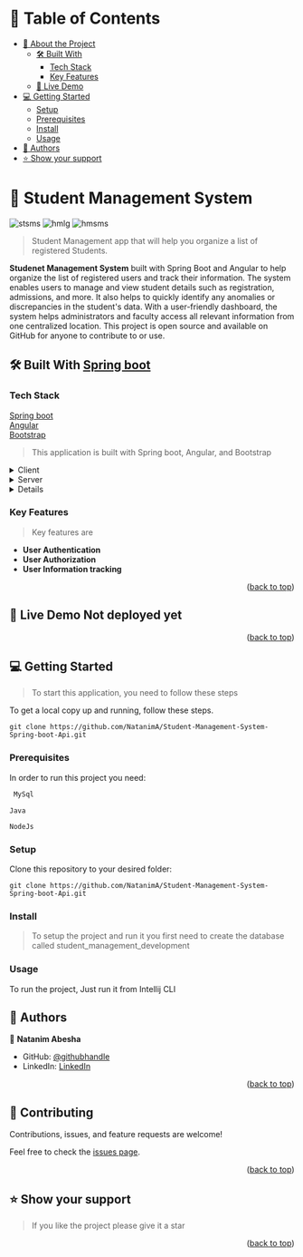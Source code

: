<a name="readme-top"></a>

<!-- TABLE OF CONTENTS -->

# 📗 Table of Contents

- [📖 About the Project](#about-project)
    - [🛠 Built With](#built-with)
        - [Tech Stack](#tech-stack)
        - [Key Features](#key-features)
    - [🚀 Live Demo](#live-demo)
- [💻 Getting Started](#getting-started)
    - [Setup](#setup)
    - [Prerequisites](#prerequisites)
    - [Install](#install)
    - [Usage](#usage)
- [👥 Authors](#authors)
- [⭐️ Show your support](#support)

<!-- PROJECT DESCRIPTION -->

# 📖 Student Management System <a name="about-project"></a>
![stsms](https://user-images.githubusercontent.com/66979348/223153363-d013da11-c123-4093-8784-d5426770dc89.JPG)
![hmlg](https://user-images.githubusercontent.com/66979348/223153373-a99e248e-317a-474e-974b-956b7021725e.JPG)
![hmsms](https://user-images.githubusercontent.com/66979348/223153379-ecd782dc-4961-49e2-ae9f-943e4fe553c9.JPG)


> Student Management app that will help you organize a list of registered Students.

**Studenet Management System** built with Spring Boot and Angular to help organize the list of registered users and track their information. The system enables users to manage and view student details such as registration, admissions, and more. It also helps to quickly identify any anomalies or discrepancies in the student's data. With a user-friendly dashboard, the system helps administrators and faculty access all relevant information from one centralized location. This project is open source and available on GitHub for anyone to contribute to or use.

## 🛠 Built With <a name="built-with" href="https://spring.io/">Spring boot</a>

### Tech Stack
<a name="tech-stack" href="https://spring.io/">Spring boot</a><br>
<a name="tech-stack" href="https://angular.io/">Angular</a><br>
<a name="tech-stack" href="https://getbootstrap.com/docs/5.3/getting-started/introduction/">Bootstrap</a>

> This application is built with Spring boot, Angular, and Bootstrap

<details>
  <summary>Client</summary>
  <ul>
    <li><a href="https://angular.io/">Angular</a></li>
  </ul>
  <ul>
    <li><a href="https://getbootstrap.com/docs/5.3/getting-started/introduction/">Bootstrap</a>
</li>
  </ul>
</details>

<details>
  <summary>Server</summary>
  <ul>
    <li><a href="https://spring.io/">Spring boot</a</li>
  </ul>
</details>

<details>
<summary>Database</summary>
  <ul>
    <li><a href="https://www.mysql.com/">MySQL</a></li>
  </ul>
</details>

<!-- Features -->

### Key Features <a name="key-features"></a>

> Key features are

- **User Authentication**
- **User Authorization**
- **User Information tracking**

<p align="right">(<a href="#readme-top">back to top</a>)</p>

<!-- LIVE DEMO -->

## 🚀 Live Demo <a name="live-demo">Not deployed yet</a>



<p align="right">(<a href="#readme-top">back to top</a>)</p>

<!-- GETTING STARTED -->

## 💻 Getting Started <a name="getting-started"></a>

> To start this application, you need to follow these steps

To get a local copy up and running, follow these steps.

````
git clone https://github.com/NatanimA/Student-Management-System-Spring-boot-Api.git
````

### Prerequisites

In order to run this project you need:


```sh
 MySql
```
```
Java
```
```
NodeJs
```

### Setup

Clone this repository to your desired folder:

````
git clone https://github.com/NatanimA/Student-Management-System-Spring-boot-Api.git
````

### Install

> To setup the project and run it you first need to create the database called student_management_development

### Usage

To run the project, Just run it from Intellij CLI




<!-- AUTHORS -->

## 👥 Authors <a name="authors"></a>

👤 **Natanim Abesha**

- GitHub: [@githubhandle](https://github.com/NatanimA)
- LinkedIn: [LinkedIn](https://linkedin.com/in/natanim-abesha)

<p align="right">(<a href="#readme-top">back to top</a>)</p>


<!-- CONTRIBUTING -->

## 🤝 Contributing <a name="contributing"></a>

Contributions, issues, and feature requests are welcome!

Feel free to check the [issues page](../../issues/).

<p align="right">(<a href="#readme-top">back to top</a>)</p>

<!-- SUPPORT -->

## ⭐️ Show your support <a name="support"></a>

> If you like the project please give it a star


<p align="right">(<a href="#readme-top">back to top</a>)</p>
